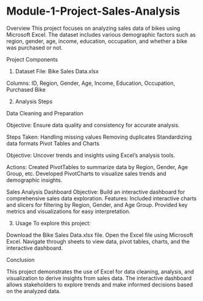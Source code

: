 # Module-1-Project-Sales-Analysis
Overview
This project focuses on analyzing sales data of bikes using Microsoft Excel. The dataset includes various demographic factors such as region, gender, age, income, education, occupation, and whether a bike was purchased or not.

Project Components
1. Dataset
File: Bike Sales Data.xlsx

Columns: ID, Region, Gender, Age, Income, Education, Occupation, Purchased Bike

2. Analysis Steps

Data Cleaning and Preparation

Objective: Ensure data quality and consistency for accurate analysis.

Steps Taken:
Handling missing values
Removing duplicates
Standardizing data formats
Pivot Tables and Charts

Objective: Uncover trends and insights using Excel’s analysis tools.

Actions:
Created PivotTables to summarize data by Region, Gender, Age Group, etc.
Developed PivotCharts to visualize sales trends and demographic insights.

Sales Analysis Dashboard
Objective: Build an interactive dashboard for comprehensive sales data exploration.
Features:
Included interactive charts and slicers for filtering by Region, Gender, and Age Group.
Provided key metrics and visualizations for easy interpretation.

3. Usage
To explore this project:

Download the Bike Sales Data.xlsx file.
Open the Excel file using Microsoft Excel.
Navigate through sheets to view data, pivot tables, charts, and the interactive dashboard.

Conclusion

This project demonstrates the use of Excel for data cleaning, analysis, and visualization to derive insights from sales data. The interactive dashboard allows stakeholders to explore trends and make informed decisions based on the analyzed data.
